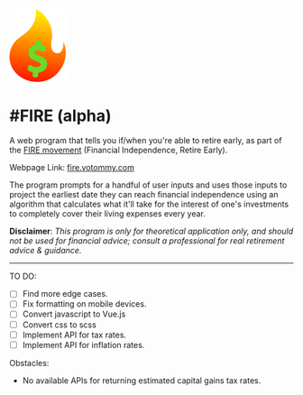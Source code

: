 <img src="FIRE_Logo.svg" width="100px">
<h1>#FIRE (alpha)</h1>

A web program that tells you if/when you're able to retire early, as part of the [FIRE movement](https://en.wikipedia.org/wiki/FIRE_movement) (Financial Independence, Retire Early).

Webpage Link: [fire.votommy.com](https://votommy.github.io/FIRE/index.html)

The program prompts for a handful of user inputs and uses those inputs to project the earliest date they can reach financial independence using an algorithm that calculates what it'll take for the interest of one's investments to completely cover their living expenses every year.

**Disclaimer**: *This program is only for theoretical application only, and should not be used for financial advice; consult a professional for real retirement advice & guidance.*

<hr>

TO DO:
- [ ] Find more edge cases.
- [ ] Fix formatting on mobile devices.
- [ ] Convert javascript to Vue.js
- [ ] Convert css to scss
- [ ] Implement API for tax rates. 
- [ ] Implement API for inflation rates.

Obstacles:
- No available APIs for returning estimated capital gains tax rates.
